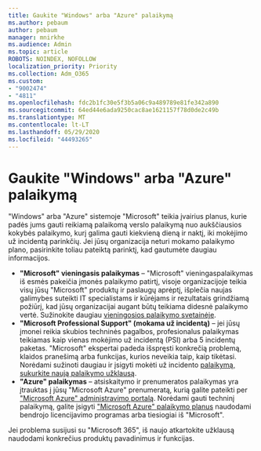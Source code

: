 ```yaml
---
title: Gaukite "Windows" arba "Azure" palaikymą
ms.author: pebaum
author: pebaum
manager: mnirkhe
ms.audience: Admin
ms.topic: article
ROBOTS: NOINDEX, NOFOLLOW
localization_priority: Priority
ms.collection: Adm_O365
ms.custom:
- "9002474"
- "4811"
ms.openlocfilehash: fdc2b1fc30e5f3b5a06c9a489789e81fe342a890
ms.sourcegitcommit: 64ed44e6ada9250cac8ae1621157f78d0de2c49b
ms.translationtype: MT
ms.contentlocale: lt-LT
ms.lasthandoff: 05/29/2020
ms.locfileid: "44493265"
---
```

# <a name="get-support-for-windows-or-azure"></a>Gaukite "Windows" arba "Azure" palaikymą

"Windows" arba "Azure" sistemoje "Microsoft" teikia įvairius planus, kurie padės jums gauti reikiamą palaikomą verslo palaikymą nuo aukščiausios kokybės palaikymo, kurį galima gauti kiekvieną dieną ir naktį, iki mokėjimo už incidentą parinkčių. Jei jūsų organizacija neturi mokamo palaikymo plano, pasirinkite toliau pateiktą parinktį, kad gautumėte daugiau informacijos.

- **"Microsoft" vieningasis palaikymas** – "Microsoft" vieningaspalaikymas iš esmės pakeičia įmonės palaikymo patirtį, visoje organizacijoje teikia visų jūsų "Microsoft" produktų ir paslaugų aprėptį, išplečia naujas galimybes suteikti IT specialistams ir kūrėjams ir rezultatais grindžiamą požiūrį, kad jūsų organizacijai augant būtų teikiama didesnė palaikymo vertė. Sužinokite daugiau [vieningosios palaikymo svetainėje](https://aka.ms/unified-support).
- **"Microsoft Professional Support" (mokama už incidentą)** – jei jūsų įmonei reikia skubios techninės pagalbos, profesionalus palaikymas teikiamas kaip vienas mokėjimo už incidentą (PSI) arba 5 incidentų paketas. "Microsoft" ekspertai padeda išspręsti konkrečią problemą, klaidos pranešimą arba funkcijas, kurios neveikia taip, kaip tikėtasi. Norėdami sužinoti daugiau ir įsigyti mokėti už incidento [palaikymą, sukurkite naują palaikymo užklausą](https://support.microsoft.com/supportforbusiness/productselection).
- **"Azure" palaikymas** – atsiskaitymo ir prenumeratos palaikymas yra įtrauktas į jūsų "Microsoft Azure" prenumeratą, kurią galite pateikti per ["Microsoft Azure" administravimo portalą](https://portal.azure.com/). Norėdami gauti techninį palaikymą, galite įsigyti ["Microsoft Azure" palaikymo planus](https://azure.microsoft.com/support/plans/) naudodami bendrojo licencijavimo programas arba tiesiogiai iš "Microsoft".

Jei problema susijusi su "Microsoft 365", iš naujo atkartokite užklausą naudodami konkrečius produktų pavadinimus ir funkcijas.
